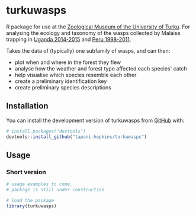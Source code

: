 # turkuwasps

R package for use at the [Zoological Museum of the University of Turku](https://collections.utu.fi/en/zoological-museum/). For analysing the ecology and taxonomy of the wasps collected by Malaise trapping in [Uganda 2014-2015](https://doi.org/10.5281/zenodo.2225643) and [Peru 1998-2011](https://doi.org/10.5281/zenodo.3559054).

Takes the data of (typically) one subfamily of wasps, and can then:
- plot when and where in the forest they flew
- analyse how the weather and forest type affected each species' catch
- help visualise which species resemble each other
- create a preliminary identification key
- create preliminary species descriptions


## Installation

You can install the development version of turkuwasps from [GitHub](https://github.com/) with:

``` r
# install.packages("devtools")
devtools::install_github("tapani-hopkins/turkuwasps")
```

## Usage

### Short version

``` r
# usage examples to come, 
# package is still under construction

# load the package
library(turkuwasps)

```



